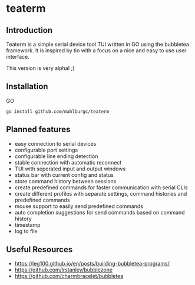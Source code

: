 # teaterm

## Introduction

Teaterm is a simple serial device tool TUI written in GO using the bubbletea framework. It is inspired by tio with a focus on a nice and easy to use user interface.

This version is very alpha! ;)

## Installation

GO

```shell
go install github.com/mahlburgc/teaterm
```

## Planned features
- easy connection to serial devices
- configurable port settings
- configurable line ending detection
- stable connection with automatic reconnect
- TUI with seperated input and output windows
- status bar with current config and status
- store command history between sessions
- create predefined commands for faster communication with serial CLIs
- create different profiles with separate settings, command histories and predefined commands
- mouse support to easily send predefined commands
- auto completion suggestions for send commands based on command history
- timestamp
- log to file

## Useful Resources
- https://leg100.github.io/en/posts/building-bubbletea-programs/
- https://github.com/lrstanley/bubblezone
- https://github.com/charmbracelet/bubbletea